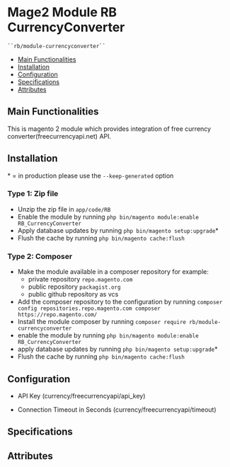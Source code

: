 # Mage2 Module RB CurrencyConverter

    ``rb/module-currencyconverter``

 - [Main Functionalities](#user-content-main-functionalities)
 - [Installation](#user-content-installation)
 - [Configuration](#user-content-configuration)
 - [Specifications](#user-content-specifications)
 - [Attributes](#user-content-attributes)


## Main Functionalities
This is magento 2 module which provides integration of free currency converter(freecurrencyapi.net) API.

## Installation
\* = in production please use the `--keep-generated` option

### Type 1: Zip file

 - Unzip the zip file in `app/code/RB`
 - Enable the module by running `php bin/magento module:enable RB_CurrencyConverter`
 - Apply database updates by running `php bin/magento setup:upgrade`\*
 - Flush the cache by running `php bin/magento cache:flush`

### Type 2: Composer

 - Make the module available in a composer repository for example:
    - private repository `repo.magento.com`
    - public repository `packagist.org`
    - public github repository as vcs
 - Add the composer repository to the configuration by running `composer config repositories.repo.magento.com composer https://repo.magento.com/`
 - Install the module composer by running `composer require rb/module-currencyconverter`
 - enable the module by running `php bin/magento module:enable RB_CurrencyConverter`
 - apply database updates by running `php bin/magento setup:upgrade`\*
 - Flush the cache by running `php bin/magento cache:flush`


## Configuration

 - API Key (currency/freecurrencyapi/api_key)

 - Connection Timeout in Seconds (currency/freecurrencyapi/timeout)


## Specifications




## Attributes



